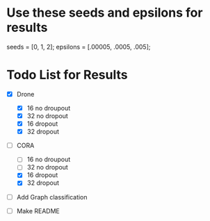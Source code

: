 # Use these seeds and epsilons for results
seeds = [0, 1, 2];
epsilons = [.00005, .0005, .005];

# Todo List for Results
- [X] Drone
  - [X] 16 no droupout
  - [X] 32 no dropout
  - [X] 16 dropout
  - [X] 32 dropout
    
- [ ] CORA
  - [ ] 16 no droupout
  - [ ] 32 no dropout
  - [X] 16 dropout
  - [X] 32 dropout
 
- [ ] Add Graph classification
   
- [ ] Make README
